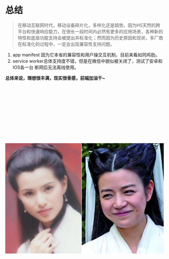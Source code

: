 # 总结

> 在移动互联网时代，移动设备碎片化，多样化还是趋势。因为H5天然的跨平台和快速响应能力，在很长一段时间内必然有更多的应用场景，各种新的特性和底层功能支持会被提出并标准化；然而因为历史原因和现状，多厂商在标准化的过程中，一定会出现兼容性支持问题。

1. app manifest 因为它本省的兼容性和用户操交互机制，目前来看如同鸡肋。
2. service worker总体支持度不错，但是在微信中貌似被关闭了，测试了安卓和IOS各一台 断网后无法离线使用。



**总体来说，理想很丰满，现实很骨感，前端加油干~**


















<br/>



<br/>



<br/>



<br/>



<br/>



<br/>



<br/>



<br/>



<br/>



<br/>







![](/screenshot/xiaolongnv.jpg)

